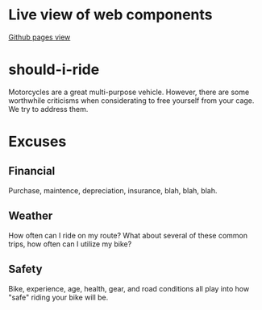 # Live view of web components
[Github pages view](https://muttonchop.github.io/should-i-ride/)





# should-i-ride
Motorcycles are a great multi-purpose vehicle. However, there are some worthwhile criticisms when considerating to free yourself from your cage. We try to address them.

# Excuses

## Financial
Purchase, maintence, depreciation, insurance, blah, blah, blah.

## Weather
How often can I ride on my route? What about several of these common trips, how often can I utilize my bike?

## Safety
Bike, experience, age, health, gear, and road conditions all play into how "safe" riding your bike will be.
